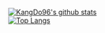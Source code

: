 [![KangDo96's github stats](https://github-readme-stats.vercel.app/api?username=KangDo96&count_private=true&show_icons=true&langs_count=10&layout=compact&theme=chartreuse-dark&show_owner=dark )](https://github.com/KangDo96)<br>
[![Top Langs](https://github-readme-stats.vercel.app/api/top-langs/?username=KangDo96&layout=compact&hide=css)](https://github.com/KangDo96)
